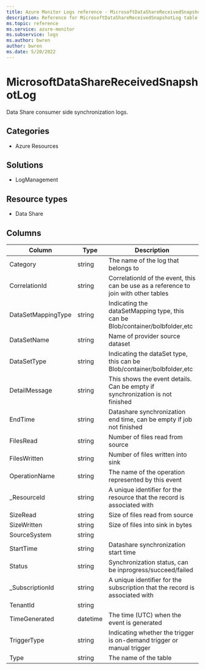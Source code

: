 ```yaml
---
title: Azure Monitor Logs reference - MicrosoftDataShareReceivedSnapshotLog
description: Reference for MicrosoftDataShareReceivedSnapshotLog table in Azure Monitor Logs.
ms.topic: reference
ms.service: azure-monitor
ms.subservice: logs
ms.author: bwren
author: bwren
ms.date: 5/20/2022
---
```


# MicrosoftDataShareReceivedSnapshotLog

 Data Share consumer side synchronization logs.

## Categories

- Azure Resources
## Solutions

- LogManagement
## Resource types

- Data Share




## Columns

| Column | Type | Description |
| --- | --- | --- |
| Category | string | The name of the log that belongs to |
| CorrelationId | string | CorrelationId of the event, this can be use as a reference to join with other tables |
| DataSetMappingType | string | Indicating the dataSetMapping type, this can be Blob/container/bolbfolder,etc |
| DataSetName | string | Name of provider source dataset |
| DataSetType | string | Indicating the dataSet type, this can be Blob/container/bolbfolder,etc |
| DetailMessage | string | This shows the event details. Can be empty if synchronization is not finished |
| EndTime | string | Datashare synchronization end time, can be empty if job not finished |
| FilesRead | string | Number of files read from source |
| FilesWritten | string | Number of files written into sink |
| OperationName | string | The name of the operation represented by this event |
| _ResourceId | string | A unique identifier for the resource that the record is associated with |
| SizeRead | string | Size of files read from source |
| SizeWritten | string | Size of files into sink in bytes |
| SourceSystem | string |  |
| StartTime | string | Datashare synchronization start time |
| Status | string | Synchronization status, can be inprogress/succeed/failed |
| _SubscriptionId | string | A unique identifier for the subscription that the record is associated with |
| TenantId | string |  |
| TimeGenerated | datetime | The time (UTC) when the event is generated |
| TriggerType | string | Indicating whether the trigger is on-demand trigger or manual trigger |
| Type | string | The name of the table |
